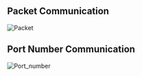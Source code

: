 <h2>Packet Communication</h2>

![Packet](https://user-images.githubusercontent.com/81731043/158041305-5aee1bdd-3fc7-424a-a515-60914443f6b5.png)

<h2>Port Number Communication</h2>

![Port_number](https://user-images.githubusercontent.com/81731043/158722701-958418a0-3ba5-41a2-be09-128162c6ebca.png)
